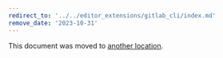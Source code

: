 ```yaml
---
redirect_to: '../../editor_extensions/gitlab_cli/index.md'
remove_date: '2023-10-31'
---
```


This document was moved to [another location](../../editor_extensions/gitlab_cli/index.md).

<!-- This redirect file can be deleted after <2023-10-31>. -->
<!-- Redirects that point to other docs in the same project expire in three months. -->
<!-- Redirects that point to docs in a different project or site (link is not relative and starts with `https:`) expire in one year. -->
<!-- Before deletion, see: https://docs.gitlab.com/ee/development/documentation/redirects.html -->
